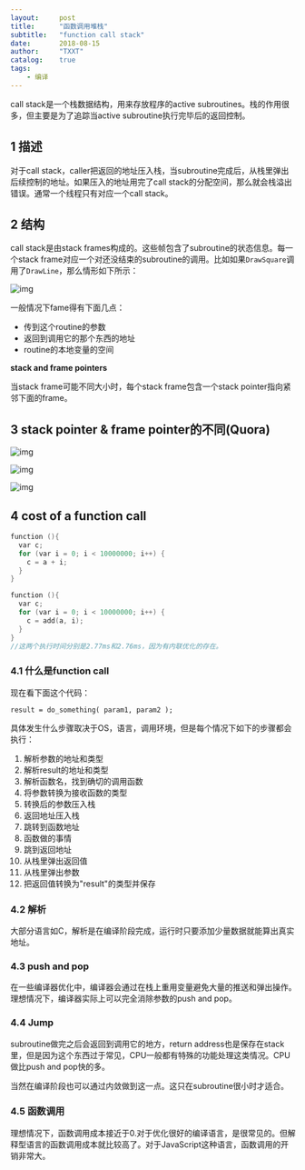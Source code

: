 ```yaml
---
layout:     post
title:      "函数调用堆栈"
subtitle:   "function call stack"
date:       2018-08-15
author:     "TXXT"
catalog:    true
tags:
    - 编译
---
```


call stack是一个栈数据结构，用来存放程序的active subroutines。栈的作用很多，但主要是为了追踪当active subroutine执行完毕后的返回控制。

## 1 描述

对于call stack，caller把返回的地址压入栈，当subroutine完成后，从栈里弹出后续控制的地址。如果压入的地址用完了call stack的分配空间，那么就会栈溢出错误。通常一个线程只有对应一个call stack。

## 2 结构

call stack是由stack frames构成的。这些帧包含了subroutine的状态信息。每一个stack frame对应一个对还没结束的subroutine的调用。比如如果`DrawSquare`调用了`DrawLine`，那么情形如下所示：

![img](https://upload.wikimedia.org/wikipedia/commons/thumb/d/d3/Call_stack_layout.svg/684px-Call_stack_layout.svg.png)

一般情况下fame得有下面几点：

- 传到这个routine的参数
- 返回到调用它的那个东西的地址
- routine的本地变量的空间

**stack and frame pointers**

当stack frame可能不同大小时，每个stack frame包含一个stack pointer指向紧邻下面的frame。

## 3 stack pointer & frame pointer的不同(Quora)

![img](https://qph.fs.quoracdn.net/main-qimg-24a9b0bb2ce5f71fb42740dea5774338.webp)

![img](https://qph.fs.quoracdn.net/main-qimg-fcf3c443194286143065e6809c82a517.webp)

![img](https://qph.fs.quoracdn.net/main-qimg-7af53a9c12c9336bedc01dfca7f98b34.webp)

## 4 cost of a function call

```c
function (){
  var c;
  for (var i = 0; i < 10000000; i++) {
    c = a + i;
  }
}

function (){
  var c;
  for (var i = 0; i < 10000000; i++) {
    c = add(a, i);
  }
}
//这两个执行时间分别是2.77ms和2.76ms，因为有内联优化的存在。
```

### 4.1 什么是function call

现在看下面这个代码：

```
result = do_something( param1, param2 );
```

具体发生什么步骤取决于OS，语言，调用环境，但是每个情况下如下的步骤都会执行：

1. 解析参数的地址和类型
2. 解析result的地址和类型
3. 解析函数名，找到确切的调用函数
4. 将参数转换为接收函数的类型
5. 转换后的参数压入栈
6. 返回地址压入栈
7. 跳转到函数地址
8. 函数做的事情
9. 跳到返回地址
10. 从栈里弹出返回值
11. 从栈里弹出参数
12. 把返回值转换为"result"的类型并保存

### 4.2 解析

大部分语言如C，解析是在编译阶段完成，运行时只要添加少量数据就能算出真实地址。

### 4.3 push and pop

在一些编译器优化中，编译器会通过在栈上重用变量避免大量的推送和弹出操作。理想情况下，编译器实际上可以完全消除参数的push and pop。

### 4.4 Jump

subroutine做完之后会返回到调用它的地方，return address也是保存在stack里，但是因为这个东西过于常见，CPU一般都有特殊的功能处理这类情况。CPU做比push and pop快的多。

当然在编译阶段也可以通过内敛做到这一点。这只在subroutine很小时才适合。

### 4.5 函数调用

理想情况下，函数调用成本接近于0.对于优化很好的编译语言，是很常见的。但解释型语言的函数调用成本就比较高了。对于JavaScript这种语言，函数调用的开销非常大。

